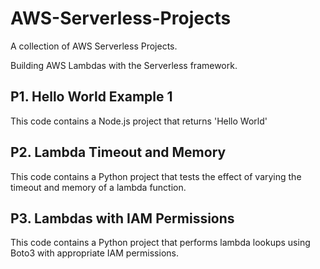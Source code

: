 # AWS-Serverless-Projects
A collection of AWS Serverless Projects.

Building AWS Lambdas with the Serverless framework.  

## P1. Hello World Example 1
This code contains a Node.js project that returns 'Hello World'
## P2. Lambda Timeout and Memory
This code contains a Python project that tests the effect of varying the timeout and memory of a lambda function. 
## P3. Lambdas with IAM Permissions
This code contains a Python project that performs lambda lookups using Boto3 with appropriate IAM permissions.